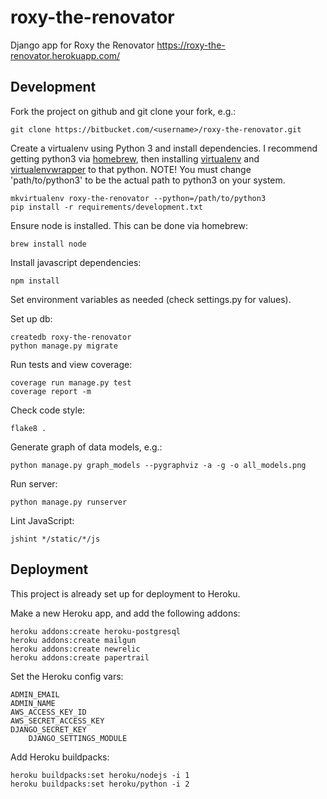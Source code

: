 # roxy-the-renovator

Django app for Roxy the Renovator
https://roxy-the-renovator.herokuapp.com/

Development
-----------

Fork the project on github and git clone your fork, e.g.:

    git clone https://bitbucket.com/<username>/roxy-the-renovator.git

Create a virtualenv using Python 3 and install dependencies. I recommend getting python3 via [homebrew](http://brew.sh/), then installing [virtualenv](https://virtualenv.pypa.io/en/latest/installation.html) and [virtualenvwrapper](https://virtualenvwrapper.readthedocs.org/en/latest/install.html#basic-installation) to that python. NOTE! You must change 'path/to/python3'
to be the actual path to python3 on your system.

    mkvirtualenv roxy-the-renovator --python=/path/to/python3
    pip install -r requirements/development.txt
    
Ensure node is installed. This can be done via homebrew:

    brew install node
    
Install javascript dependencies:

    npm install

Set environment variables as needed (check settings.py for values).

Set up db:

    createdb roxy-the-renovator
    python manage.py migrate

Run tests and view coverage:

    coverage run manage.py test
    coverage report -m

Check code style:

    flake8 .
    
Generate graph of data models, e.g.:

    python manage.py graph_models --pygraphviz -a -g -o all_models.png

Run server:

    python manage.py runserver

Lint JavaScript:

    jshint */static/*/js
    
    
Deployment
----------

This project is already set up for deployment to Heroku.

Make a new Heroku app, and add the following addons:
    
    heroku addons:create heroku-postgresql
    heroku addons:create mailgun
    heroku addons:create newrelic
    heroku addons:create papertrail
    
Set the Heroku config vars:

    ADMIN_EMAIL
    ADMIN_NAME
    AWS_ACCESS_KEY_ID
    AWS_SECRET_ACCESS_KEY
    DJANGO_SECRET_KEY
		DJANGO_SETTINGS_MODULE

Add Heroku buildpacks:

    heroku buildpacks:set heroku/nodejs -i 1
    heroku buildpacks:set heroku/python -i 2
